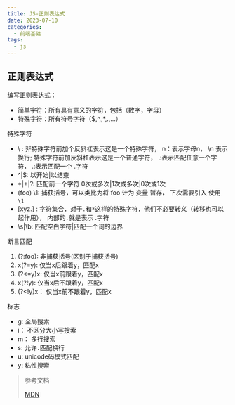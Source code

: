 ```yaml
---
title: JS-正则表达式
date: 2023-07-10
categories:
  - 前端基础
tags:
  - js
---
```


## 正则表达式

编写正则表达式：
* 简单字符：所有具有意义的字符，包括（数字，字母）
* 特殊字符：所有符号字符（$,^,\,*,.,...）

特殊字符
* \ : 非特殊字符前加个反斜杠表示这是一个特殊字符， n：表示字母n， \n 表示换行;
  特殊字符前加反斜杠表示这是一个普通字符， .:表示匹配任意一个字符， \.:表示匹配一个 .字符
* ^|$: 以开始|以结束
* *|+|?: 匹配前一个字符 0次或多次|1次或多次|0次或1次
* (foo) \1: 捕获括号，可以类比为将 foo 计为 变量 暂存， 下次需要引入 使用 `\1`
* [xyz.] : 字符集合，对于`.`和`*`这样的特殊字符，他们不必要转义（转移也可以起作用）， 内部的`.`就是表示 .字符
* \s|\b: 匹配空白字符|匹配一个词的边界

断言匹配
1. (?:foo): 非捕获括号(区别于捕获括号)
2. x(?=y): 仅当x后跟着y，匹配x
3. (?<=y)x: 仅当x前跟着y，匹配x
4. x(?!y): 仅当x后不跟着y，匹配x
5. (?<!y)x： 仅当x前不跟着y，匹配x

标志
* g: 全局搜索
* i： 不区分大小写搜索
* m： 多行搜索
* s: 允许`.`匹配换行
* u: unicode码模式匹配
* y: 粘性搜索


>参考文档
>
> [MDN](https://developer.mozilla.org/zh-CN/docs/Web/JavaScript/Guide/Regular_Expressions)
